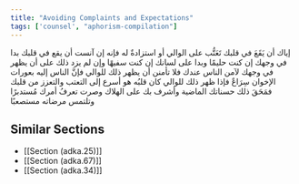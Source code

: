 ```yaml
---
title: "Avoiding Complaints and Expectations"
tags: ['counsel', "aphorism-compilation"]
---
```


 إياك أن يَقَعَ في قلبك تَعَتُّب على الوالي أو استزادةٌ له فإنه إن آنست أن يقع في قلبك بدا في وجهك إن كنت حليمًا وبدا على لسانك إن كنت سفيهًا وإن لم يزد ذلك على أن يظهر في وجهك لآمن الناس عندك فلا تأمنن أن يظهر ذلك للوالي فإنَّ الناس إليه بعورات الإخوان سِرَاعٌ فإذا ظهر ذلك للوالي كان قلبُه هو أسرع إلى التعتب والتعزز من قلبك فمَحَقَ ذلك حسناتك الماضية وأشرف بك على الهلاك وصرت تعرفُ أمرك مُستدبرًا وتلتمس مرضاته مستصعبًا

## Similar Sections
- [[Section (adka.25)]]
 - [[Section (adka.67)]]
 - [[Section (adka.34)]]
